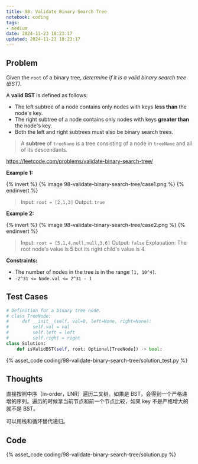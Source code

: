 ```yaml
---
title: 98. Validate Binary Search Tree
notebook: coding
tags:
- medium
date: 2024-11-23 18:23:17
updated: 2024-11-23 18:23:17
---
```

## Problem

Given the `root` of a binary tree, _determine if it is a valid binary search tree (BST)_.

A **valid BST** is defined as follows:

- The left subtree of a node contains only nodes with keys **less than** the node's key.
- The right subtree of a node contains only nodes with keys **greater than** the node's key.
- Both the left and right subtrees must also be binary search trees.

> A **subtree** of `treeName` is a tree consisting of a node in `treeName` and all of its descendants.

<https://leetcode.com/problems/validate-binary-search-tree/>

**Example 1:**

{% invert %}
{% image 98-validate-binary-search-tree/case1.png %}
{% endinvert %}

> Input: `root = [2,1,3]`
> Output: `true`

**Example 2:**

{% invert %}
{% image 98-validate-binary-search-tree/case2.png %}
{% endinvert %}

> Input: `root = [5,1,4,null,null,3,6]`
> Output: `false`
> Explanation: The root node's value is 5 but its right child's value is 4.

**Constraints:**

- The number of nodes in the tree is in the range `[1, 10^4]`.
- `-2^31 <= Node.val <= 2^31 - 1`

## Test Cases

``` python
# Definition for a binary tree node.
# class TreeNode:
#     def __init__(self, val=0, left=None, right=None):
#         self.val = val
#         self.left = left
#         self.right = right
class Solution:
    def isValidBST(self, root: Optional[TreeNode]) -> bool:
```

{% asset_code coding/98-validate-binary-search-tree/solution_test.py %}

## Thoughts

直接按照中序（in-order，LNR）遍历二叉树。如果是 BST，会得到一个严格递增的序列。遍历的时候拿当前节点和前一个节点比较，如果 key 不是严格增大的就不是 BST。

可以用栈和循环替代递归。

## Code

{% asset_code coding/98-validate-binary-search-tree/solution.py %}

